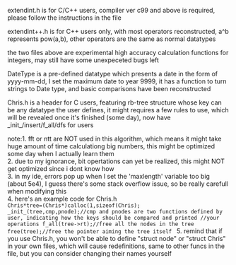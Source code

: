 extendint.h is for C/C++ users, compiler ver c99 and above is required, please follow the instructions in the file  
  
extendint++.h is for C++ users only, with most operators reconstructed, a^b represents pow(a,b), other operators are the same as normal datatypes  
  
the two files above are experimental high accuracy calculation functions for integers, may still have some unexpeceted bugs left  

DateType is a pre-defined datatype which presents a date in the form of yyyy-mm-dd, I set the maximum date to year 9999, it has a function to turn strings to Date type, and basic comparisons have been reconstructed

Chris.h is a header for C users, featuring rb-tree structure whose key can be any datatype the user defines, it might requires a few rules to use, which will be revealed once it's finished (some day), now have \_init\_/insert/f_all/dfs for users

note:1. fft or ntt are NOT used in this algorithm, which means it might take huge amount of time calculationg big numbers, this might be optimized some day when I actually learn them  
2. due to my ignorance, bit opertations can yet be realized, this might NOT get optimized since i dont know how  
3. in my ide, errors pop up when I set the 'maxlength' variable too big (about 5e4), I guess there's some stack overflow issue, so be really carefull when modifying this  
4. here's an example code for Chris.h  
<code>Chris\*tree=(Chris\*)calloc(1,sizeof(Chris);
  \_init\_(tree,cmp,pnode);//cmp and pnodes are two functions defined by user, indicating how the keys should be compared and printed
  //your operations
  f_all(tree->rt);//free all the nodes in the tree
  free(tree);//free the pointer aiming the tree itself
</code> 
5. remind that if you use Chris.h, you won't be able to define "struct node" or "struct Chris" in your own files, which will cause redefinitions, same to other funcs in the file, but you can consider changing their names yourself
